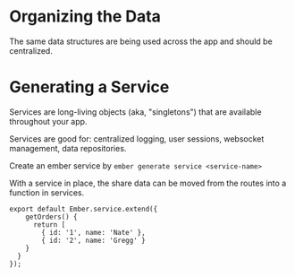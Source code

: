 # Organizing the Data

The same data structures are being used across the app and should be centralized.

# Generating a Service

Services are long-living objects (aka, "singletons") that are available throughout your app.

Services are good for: centralized logging, user sessions, websocket management, data repositories.

Create an ember service by ```ember generate service <service-name>```

With a service in place, the share data can be moved from the routes into a function in services.

```
export default Ember.service.extend({
    getOrders() {
      return [
        { id: '1', name: 'Nate' },
        { id: '2', name: 'Gregg' }
    }
  }
});
```
